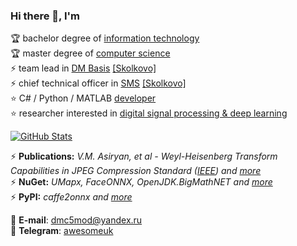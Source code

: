 ### Hi there 👋, I'm

🏆 bachelor degree of [information technology](https://mtuci.ru/?lang=en)  
🏆 master degree of [computer science](https://en.misis.ru/)  
⚡ team lead in [DM Basis](https://www.dmbasis.ru/) [[Skolkovo]](https://sk.ru/)  
⚡ chief technical officer in [SMS](https://smartmealservice.com/en/home-2) [[Skolkovo]](https://sk.ru/)  
⭐ C# / Python / MATLAB [developer](https://github.com/asiryan)  
⭐ researcher interested in [digital signal processing & deep learning](https://www.researchgate.net/profile/Valery_Asiryan)  

[![GitHub Stats](https://github-readme-stats.vercel.app/api?username=asiryan)](https://github.com/anuraghazra/github-readme-stats)  

⚡ **Publications:** *V.M. Asiryan, et al - Weyl-Heisenberg Transform Capabilities in JPEG Compression Standard ([IEEE](https://ieeexplore.ieee.org/document/9455005)) and [more](Publications)*  
⚡ **NuGet:** *UMapx, FaceONNX, OpenJDK.BigMathNET and [more](https://www.nuget.org/profiles/asiryan)*  
⚡ **PyPI:** *caffe2onnx and [more](https://pypi.org/user/asiryan/)*  

📧 **E-mail**: [dmc5mod@yandex.ru](mailto:dmc5mod@yandex.ru)  
💬 **Telegram**: [awesomeuk](https://t.me/awesomeuk)

<!--
**asiryan/asiryan** is a ✨ _special_ ✨ repository because its `README.md` (this file) appears on your GitHub profile.

Here are some ideas to get you started:

- 🔭 I’m currently working on ...
- 🌱 I’m currently learning ...
- 👯 I’m looking to collaborate on ...
- 🤔 I’m looking for help with ...
- 💬 Ask me about ...
- 📫 How to reach me: ...
- 😄 Pronouns: ...
- ⚡ Fun fact: ...
-->
